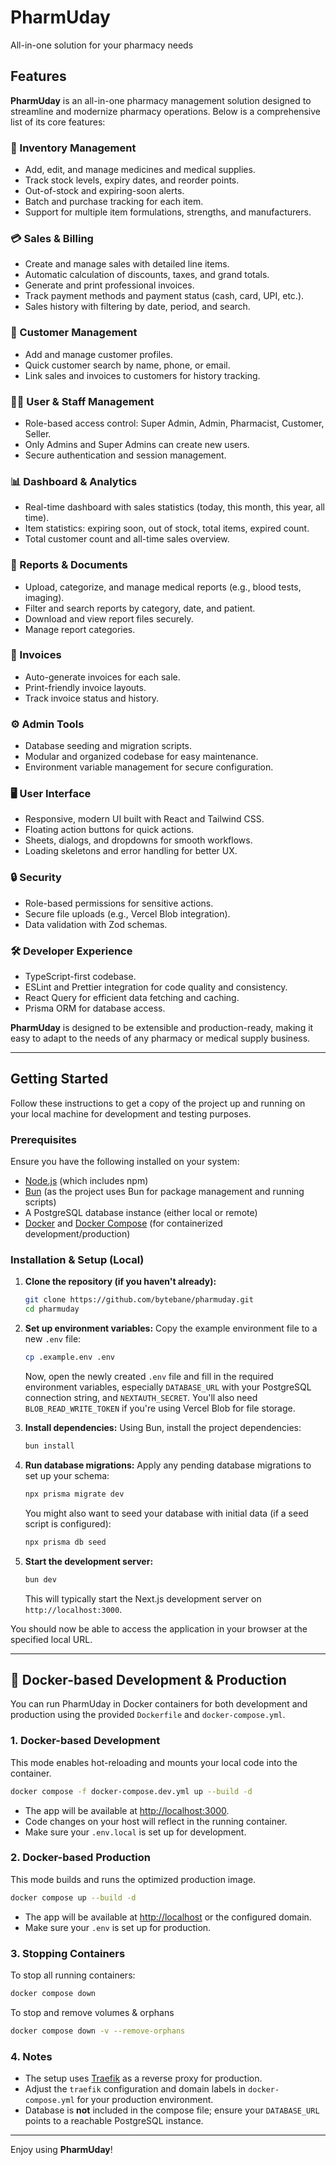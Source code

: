 # PharmUday

All-in-one solution for your pharmacy needs

## Features

**PharmUday** is an all-in-one pharmacy management solution designed to streamline and modernize pharmacy operations. Below is a comprehensive list of its core features:

### 🏪 Inventory Management

- Add, edit, and manage medicines and medical supplies.
- Track stock levels, expiry dates, and reorder points.
- Out-of-stock and expiring-soon alerts.
- Batch and purchase tracking for each item.
- Support for multiple item formulations, strengths, and manufacturers.

### 💳 Sales & Billing

- Create and manage sales with detailed line items.
- Automatic calculation of discounts, taxes, and grand totals.
- Generate and print professional invoices.
- Track payment methods and payment status (cash, card, UPI, etc.).
- Sales history with filtering by date, period, and search.

### 👥 Customer Management

- Add and manage customer profiles.
- Quick customer search by name, phone, or email.
- Link sales and invoices to customers for history tracking.

### 👨‍⚕️ User & Staff Management

- Role-based access control: Super Admin, Admin, Pharmacist, Customer, Seller.
- Only Admins and Super Admins can create new users.
- Secure authentication and session management.

### 📊 Dashboard & Analytics

- Real-time dashboard with sales statistics (today, this month, this year, all time).
- Item statistics: expiring soon, out of stock, total items, expired count.
- Total customer count and all-time sales overview.

### 📁 Reports & Documents

- Upload, categorize, and manage medical reports (e.g., blood tests, imaging).
- Filter and search reports by category, date, and patient.
- Download and view report files securely.
- Manage report categories.

### 🧾 Invoices

- Auto-generate invoices for each sale.
- Print-friendly invoice layouts.
- Track invoice status and history.

### ⚙️ Admin Tools

- Database seeding and migration scripts.
- Modular and organized codebase for easy maintenance.
- Environment variable management for secure configuration.

### 🖥️ User Interface

- Responsive, modern UI built with React and Tailwind CSS.
- Floating action buttons for quick actions.
- Sheets, dialogs, and dropdowns for smooth workflows.
- Loading skeletons and error handling for better UX.

### 🔒 Security

- Role-based permissions for sensitive actions.
- Secure file uploads (e.g., Vercel Blob integration).
- Data validation with Zod schemas.

### 🛠️ Developer Experience

- TypeScript-first codebase.
- ESLint and Prettier integration for code quality and consistency.
- React Query for efficient data fetching and caching.
- Prisma ORM for database access.

**PharmUday** is designed to be extensible and production-ready, making it easy to adapt to the needs of any pharmacy or medical supply business.

---

## Getting Started

Follow these instructions to get a copy of the project up and running on your local machine for development and testing purposes.

### Prerequisites

Ensure you have the following installed on your system:

- [Node.js](https://nodejs.org/) (which includes npm)
- [Bun](https://bun.sh/) (as the project uses Bun for package management and running scripts)
- A PostgreSQL database instance (either local or remote)
- [Docker](https://www.docker.com/) and [Docker Compose](https://docs.docker.com/compose/) (for containerized development/production)

### Installation & Setup (Local)

1. **Clone the repository (if you haven't already):**

    ```bash
    git clone https://github.com/bytebane/pharmuday.git
    cd pharmuday
    ```

2. **Set up environment variables:**
    Copy the example environment file to a new `.env` file:

    ```bash
    cp .example.env .env
    ```

    Now, open the newly created `.env` file and fill in the required environment variables, especially `DATABASE_URL` with your PostgreSQL connection string, and `NEXTAUTH_SECRET`. You'll also need `BLOB_READ_WRITE_TOKEN` if you're using Vercel Blob for file storage.

3. **Install dependencies:**
    Using Bun, install the project dependencies:

    ```bash
    bun install
    ```

4. **Run database migrations:**
    Apply any pending database migrations to set up your schema:

    ```bash
    npx prisma migrate dev
    ```

    You might also want to seed your database with initial data (if a seed script is configured):

    ```bash
    npx prisma db seed
    ```

5. **Start the development server:**

    ```bash
    bun dev
    ```

    This will typically start the Next.js development server on `http://localhost:3000`.

You should now be able to access the application in your browser at the specified local URL.

---

## 🐳 Docker-based Development & Production

You can run PharmUday in Docker containers for both development and production using the provided `Dockerfile` and `docker-compose.yml`.

### 1. **Docker-based Development**

This mode enables hot-reloading and mounts your local code into the container.

```bash
docker compose -f docker-compose.dev.yml up --build -d
```

- The app will be available at [http://localhost:3000](http://localhost:3000).
- Code changes on your host will reflect in the running container.
- Make sure your `.env.local` is set up for development.

### 2. **Docker-based Production**

This mode builds and runs the optimized production image.

```bash
docker compose up --build -d
```

- The app will be available at [http://localhost](http://localhost) or the configured domain.
- Make sure your `.env` is set up for production.

### 3. **Stopping Containers**

To stop all running containers:

```bash
docker compose down
```

To stop and remove volumes & orphans

```bash
docker compose down -v --remove-orphans
```

### 4. **Notes**

- The setup uses [Traefik](https://doc.traefik.io/traefik/) as a reverse proxy for production.
- Adjust the `traefik` configuration and domain labels in `docker-compose.yml` for your production environment.
- Database is **not** included in the compose file; ensure your `DATABASE_URL` points to a reachable PostgreSQL instance.

---

Enjoy using **PharmUday**!
